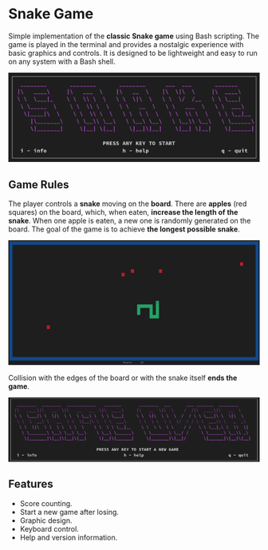 # Snake Game

Simple implementation of the **classic Snake game** using Bash scripting. The game is played in the terminal and provides a nostalgic experience with basic graphics and controls. It is designed to be lightweight and easy to run on any system with a Bash shell.

![Game Rules](images/title-screen.png)

## Game Rules
The player controls a **snake** moving on the **board**. There are **apples** (red squares) on the board, which, when eaten, **increase the length of the snake**. When one apple is eaten, a new one is randomly generated on the board. The goal of the game is to achieve **the longest possible snake**.

![Snake Game](images/game-preview.png)

 Collision with the edges of the board or with the snake itself **ends the game**.

 ![Game Rules](images/game-over-screen.png)

## Features
- Score counting.
- Start a new game after losing.
- Graphic design.
- Keyboard control.
- Help and version information.
